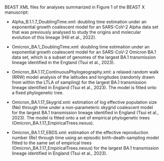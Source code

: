 BEAST XML files for analyses summarized in Figure 1 of the BEAST X manuscript:

- Alpha_B.1.1.7_DoublingTime.xml: doubling time estimation under an exponential growth coalescent model for an SARS-CoV-2 Alpha data set that was previously analysed to study the origins and molecular evolution of this lineage (Hill et al., 2022). 

- Omicron_BA.1_DoublingTime.xml: doubling time estimation under an exponential growth coalescent model for an SARS-CoV-2 Omicron BA.1 data set, which is a subset of genomes of the largest BA.1 transmission lineage identified in the England (Tsui et al., 2023).

- Omicron_BA.1.17_ContinuousPhylogeography.xml: a relaxed random walk (RRW) model analysis of the latitudes and longitudes (randomly drawn from within the LTLA of sampling) for the largest BA.1 transmission lineage identified in England (Tsui et al., 2023). The model is fitted onto a fixed phylogenetic tree.

- Omicron_BA.1.17_Skygrid.xml: estimation of log effective population size (Ne) through time under a non-parameteric skygrid coalescent model for the largest BA.1 transmission lineage identified in England (Tsui et al., 2023). The model is fitted onto a set of empirical phylogenetic trees (Omicron_BA.1.17_EmpiricalTrees.nexus).

- Omicron_BA.1.17_EBDS.xml: estimation of the effective reproduction number (Re) through time using an episodic birth-death-sampling model fitted to the same set of empirical trees (Omicron_BA.1.17_EmpiricalTrees.nexus) for the largest BA.1 transmission lineage identified in England (Tsui et al., 2023).


